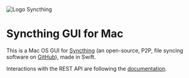 ![Logo Syncthing](https://syncthing.net/images/logo-horizontal.svg)

# Syncthing GUI for Mac

This is a Mac OS GUI for [Syncthing](https://syncthing.net) (an open-source, P2P, file syncing software on [GitHub](https://github.com/syncthing/syncthing)), made in Swift. 

Interactions with the REST API are following the [documentation](http://docs.syncthing.net/dev/rest.html).
